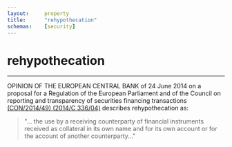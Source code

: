 ```yaml
---
layout:		property
title:		"rehypothecation"
schemas:	[security]
---
```


# rehypothecation

---


OPINION OF THE EUROPEAN CENTRAL BANK of 24 June 2014 on a proposal for a Regulation of the European Parliament and of the Council on reporting and transparency of securities financing transactions [(CON/2014/49) (2014/C 336/04)][eur] describes rehypothecation as:

> "... the use by a receiving counterparty of financial instruments received as collateral in its own name and for its own account or for the account of another counterparty..."

[eur]: http://eur-lex.europa.eu/legal-content/EN/TXT/?uri=CELEX%3A52014AB0049
